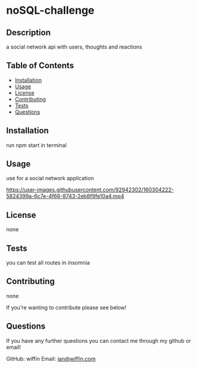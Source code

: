 # noSQL-challenge

## Description

a social network api with users, thoughts and reactions

## Table of Contents

* [Installation](#installation)
* [Usage](#usage)
* [License](#license)
* [Contributing](#contributing)
* [Tests](#tests)
* [Questions](#questions)

## Installation

run npm start in terminal

## Usage

use for a social network application

https://user-images.githubusercontent.com/92942302/160304222-5824399a-6c7e-4f66-8743-2eb8f9fe10a4.mp4

## License

none

## Tests

you can test all routes in insomnia

## Contributing

none

If you're wanting to contribute please see below!

## Questions

If you have any further questions you can contact me through my github or email!

GitHub:  wiffin
Email:   ian@wiffin.com

